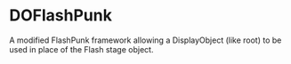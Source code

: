DOFlashPunk
===========

A modified FlashPunk framework allowing a DisplayObject (like root) to be used in place of the Flash stage object.
